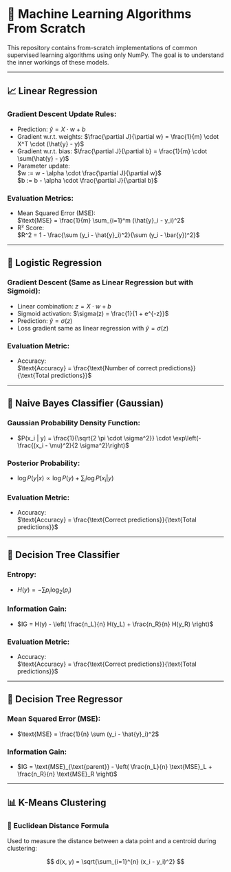 # 📘 Machine Learning Algorithms From Scratch

This repository contains from-scratch implementations of common supervised learning algorithms using only NumPy. The goal is to understand the inner workings of these models.

---

## 📈 Linear Regression

### Gradient Descent Update Rules:
- Prediction: $\hat{y} = X \cdot w + b$
- Gradient w.r.t. weights: $\frac{\partial J}{\partial w} = \frac{1}{m} \cdot X^T \cdot (\hat{y} - y)$
- Gradient w.r.t. bias: $\frac{\partial J}{\partial b} = \frac{1}{m} \cdot \sum(\hat{y} - y)$
- Parameter update:  
  $w := w - \alpha \cdot \frac{\partial J}{\partial w}$  
  $b := b - \alpha \cdot \frac{\partial J}{\partial b}$

### Evaluation Metrics:
- Mean Squared Error (MSE):  
  $\text{MSE} = \frac{1}{m} \sum_{i=1}^m (\hat{y}_i - y_i)^2$
- R² Score:  
  $R^2 = 1 - \frac{\sum (y_i - \hat{y}_i)^2}{\sum (y_i - \bar{y})^2}$

---

## 🤖 Logistic Regression

### Gradient Descent (Same as Linear Regression but with Sigmoid):
- Linear combination: $z = X \cdot w + b$
- Sigmoid activation: $\sigma(z) = \frac{1}{1 + e^{-z}}$
- Prediction: $\hat{y} = \sigma(z)$
- Loss gradient same as linear regression with $\hat{y} = \sigma(z)$

### Evaluation Metric:
- Accuracy:  
  $\text{Accuracy} = \frac{\text{Number of correct predictions}}{\text{Total predictions}}$

---

## 🧠 Naive Bayes Classifier (Gaussian)

### Gaussian Probability Density Function:
- $P(x_i | y) = \frac{1}{\sqrt{2 \pi \cdot \sigma^2}} \cdot \exp\left(-\frac{(x_i - \mu)^2}{2 \sigma^2}\right)$

### Posterior Probability:
- $\log P(y | x) \propto \log P(y) + \sum_i \log P(x_i | y)$

### Evaluation Metric:
- Accuracy:  
  $\text{Accuracy} = \frac{\text{Correct predictions}}{\text{Total predictions}}$

---

## 🌳 Decision Tree Classifier

### Entropy:
- $H(y) = -\sum p_i \log_2(p_i)$

### Information Gain:
- $IG = H(y) - \left( \frac{n_L}{n} H(y_L) + \frac{n_R}{n} H(y_R) \right)$

### Evaluation Metric:
- Accuracy:  
  $\text{Accuracy} = \frac{\text{Correct predictions}}{\text{Total predictions}}$

---

## 🌲 Decision Tree Regressor

### Mean Squared Error (MSE):
- $\text{MSE} = \frac{1}{n} \sum (y_i - \hat{y}_i)^2$

### Information Gain:
- $IG = \text{MSE}_{\text{parent}} - \left( \frac{n_L}{n} \text{MSE}_L + \frac{n_R}{n} \text{MSE}_R \right)$

---

## 📊 K-Means Clustering

### 📐 Euclidean Distance Formula

Used to measure the distance between a data point and a centroid during clustering:

$$
d(x, y) = \sqrt{\sum_{i=1}^{n} (x_i - y_i)^2}
$$


